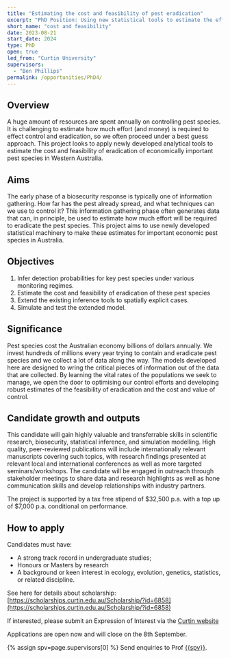 ```yaml
---
title: "Estimating the cost and feasibility of pest eradication"
excerpt: "PhD Position: Using new statistical tools to estimate the effort required to eradicate novel pest species"
short_name: "cost and feasibility"
date: 2023-08-21
start_date: 2024
type: PhD
open: true
led_from: "Curtin University"
supervisors:
  - "Ben Phillips"
permalink: /opportunities/PhD4/
---
```


## Overview

A huge amount of resources are spent annually on controlling pest species.  It is challenging to estimate how much effort (and money) is required to effect control and eradication, so we often proceed under a best guess approach.  This project looks to apply newly developed analytical tools to estimate the cost and feasibility of eradication of economically important pest species in Western Australia.

## Aims

The early phase of a biosecurity response is typically one of information gathering.  How far has the pest already spread, and what techniques can we use to control it?  This information gathering phase often generates data that can, in principle, be used to estimate how much effort will be required to eradicate the pest species. This project aims to use newly developed statistical machinery to make these estimates for important economic pest species in Australia.

## Objectives

1.	Infer detection probabilities for key pest species under various monitoring regimes.
2.	Estimate the cost and feasibility of eradication of these pest species
3.	Extend the existing inference tools to spatially explicit cases.
4.	Simulate and test the extended model.



## Significance

Pest species cost the Australian economy billions of dollars annually.  We invest hundreds of millions every year trying to contain and eradicate pest species and we collect a lot of data along the way. The models developed here are designed to wring the critical pieces of information out of the data that are collected.  By learning the vital rates of the populations we seek to manage, we open the door to optimising our control efforts and developing robust estimates of the feasibility of eradication and the cost and value of control.

## Candidate growth and outputs

This candidate will gain highly valuable and transferrable skills in scientific research, biosecurity, statistical inference, and simulation modelling. High quality, peer-reviewed publications will include internationally relevant manuscripts covering such topics, with research findings presented at relevant local and international conferences as well as more targeted seminars/workshops. The candidate will be engaged in outreach through stakeholder meetings to share data and research highlights as well as hone communication skills and develop relationships with industry partners.

The project is supported by a tax free stipend of \$32,500 p.a. with a top up of \$7,000 p.a. conditional on performance.

## How to apply

Candidates must have:

- A strong track record in undergraduate studies;
- Honours or Masters by research
- A background or keen interest in ecology, evolution, genetics, statistics, or related discipline.

See here for details about scholarship:
[https://scholarships.curtin.edu.au/Scholarship/?id=6858](https://scholarships.curtin.edu.au/Scholarship/?id=6858)

If interested, please submit an Expression of Interest via the [Curtin website](https://forms.curtin.edu.au/Produce/Form/External%20Forms/Expression%20of%20Interest%20for%20Higher%20Degree%20by%20Research/)

Applications are open now and will close on the 8th September.

{% assign spv=page.supervisors[0] %}
Send enquiries to Prof <a href="mailto:{{site.data.authors[spv].email}}">{{spv}}</a>.
